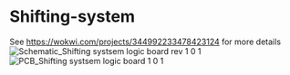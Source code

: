 # Shifting-system
See https://wokwi.com/projects/344992233478423124 for more details
![Schematic_Shifting systsem logic board rev 1 0 1](https://user-images.githubusercontent.com/45497901/214222244-e0029070-84c9-46d6-bebc-80d08e2666a5.png)
![PCB_Shifting systsem logic board 1 0 1](https://user-images.githubusercontent.com/45497901/214222554-81e7a453-eeb5-4488-8901-fd5b3e99ca79.png)
